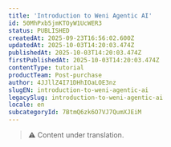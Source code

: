```yaml
---
title: 'Introduction to Weni Agentic AI'
id: 50MhPxb5jmKTOyW1UcWER3
status: PUBLISHED
createdAt: 2025-09-23T16:56:02.600Z
updatedAt: 2025-10-03T14:20:03.474Z
publishedAt: 2025-10-03T14:20:03.474Z
firstPublishedAt: 2025-10-03T14:20:03.474Z
contentType: tutorial
productTeam: Post-purchase
author: 4JJllZ4I71DHhIOaLOE3nz
slugEN: introduction-to-weni-agentic-ai
legacySlug: introduction-to-weni-agentic-ai
locale: en
subcategoryId: 7BtmQ6zk6O7VJ7QumXJEiM
---
```


> ⚠️ Content under translation.
